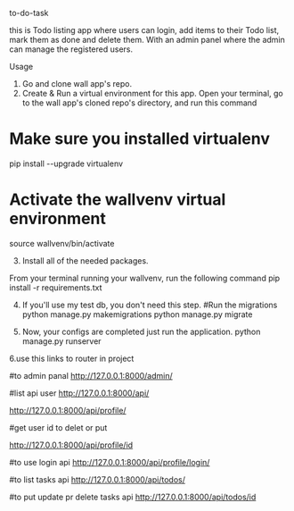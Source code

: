to-do-task

this is Todo listing app where users can login, add items to their Todo list, mark them as done
and delete them. With an admin panel where the admin can manage the registered users.

Usage
1. Go and clone wall app's repo.
2. Create & Run a virtual environment for this app.
Open your terminal, go to the wall app's cloned repo's directory, and run this command

# Make sure you installed virtualenv
pip install --upgrade virtualenv

# Activate the wallvenv virtual environment
source wallvenv/bin/activate


3. Install all of the needed packages.

From your terminal running your wallvenv, run the following command
pip install -r requirements.txt

4. If you'll use my test db, you don't need this step.
#Run the migrations
python manage.py makemigrations
python manage.py migrate


5. Now, your configs are completed just run the application.
python manage.py runserver

6.use this links to router in project 

#to admin panal 
http://127.0.0.1:8000/admin/

#list api user 
http://127.0.0.1:8000/api/

http://127.0.0.1:8000/api/profile/

#get user id to delet or put 

http://127.0.0.1:8000/api/profile/id

#to use login api
http://127.0.0.1:8000/api/profile/login/

#to list tasks api 
http://127.0.0.1:8000/api/todos/

#to put update pr delete tasks api 
http://127.0.0.1:8000/api/todos/id


